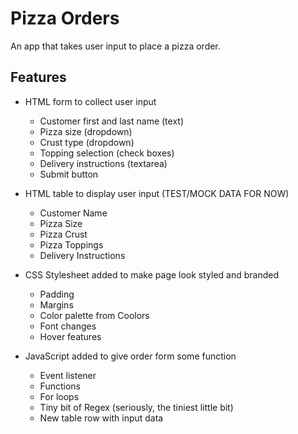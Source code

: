 ﻿# Pizza Orders

An app that takes user input to place a pizza order.

## Features

- HTML form to collect user input
  - Customer first and last name (text)
  - Pizza size (dropdown)
  - Crust type (dropdown)
  - Topping selection (check boxes)
  - Delivery instructions (textarea)
  - Submit button

- HTML table to display user input (TEST/MOCK DATA FOR NOW)
  - Customer Name
  - Pizza Size
  - Pizza Crust
  - Pizza Toppings
  - Delivery Instructions

- CSS Stylesheet added to make page look styled and branded
  - Padding
  - Margins
  - Color palette from Coolors
  - Font changes
  - Hover features
 
- JavaScript added to give order form some function
  - Event listener
  - Functions
  - For loops
  - Tiny bit of Regex (seriously, the tiniest little bit)
  - New table row with input data
